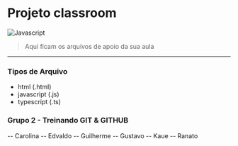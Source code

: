 # Projeto classroom

![Javascript](https://upload.wikimedia.org/wikipedia/commons/thumb/9/99/Unofficial_JavaScript_logo_2.svg/260px-Unofficial_JavaScript_logo_2.svg.png "Javascript")

> Aqui ficam os arquivos de apoio da sua aula

---

### Tipos de Arquivo

- html (.html)
- javascript (.js)
- typescript (.ts)

### Grupo 2 - Treinando GIT & GITHUB

-- Carolina
-- Edvaldo
-- Guilherme
-- Gustavo
-- Kaue
-- Ranato
